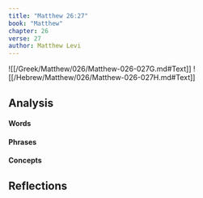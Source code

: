 ```yaml
---
title: "Matthew 26:27"
book: "Matthew"
chapter: 26
verse: 27
author: Matthew Levi
---
```

![[/Greek/Matthew/026/Matthew-026-027G.md#Text]]
![[/Hebrew/Matthew/026/Matthew-026-027H.md#Text]]

## Analysis

#### Words

#### Phrases

#### Concepts

## Reflections
